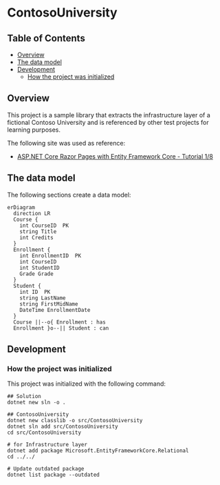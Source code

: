 # ContosoUniversity

## Table of Contents <!-- omit in toc -->

- [Overview](#overview)
- [The data model](#the-data-model)
- [Development](#development)
  - [How the project was initialized](#how-the-project-was-initialized)

## Overview

This project is a sample library that extracts the infrastructure layer of a fictional Contoso University and is referenced by other test projects for learning purposes.

The following site was used as reference:

- [ASP.NET Core Razor Pages with Entity Framework Core - Tutorial 1/8](https://docs.microsoft.com/ja-jp/aspnet/core/data/ef-rp/intro)

## The data model

The following sections create a data model:

```mermaid
erDiagram
  direction LR
  Course {
    int CourseID  PK
    string Title
    int Credits
  }
  Enrollment {
    int EnrollmentID  PK
    int CourseID
    int StudentID
    Grade Grade
  }
  Student {
    int ID  PK
    string LastName
    string FirstMidName
    DateTime EnrollmentDate
  }
  Course ||--o{ Enrollment : has
  Enrollment }o--|| Student : can
```

## Development

### How the project was initialized

This project was initialized with the following command:

```shell
## Solution
dotnet new sln -o .

## ContosoUniversity
dotnet new classlib -o src/ContosoUniversity
dotnet sln add src/ContosoUniversity
cd src/ContosoUniversity

# for Infrastructure layer
dotnet add package Microsoft.EntityFrameworkCore.Relational
cd ../../

# Update outdated package
dotnet list package --outdated
```
